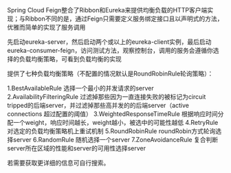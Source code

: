 Spring Cloud Feign整合了Ribbon和Eureka来提供均衡负载的HTTP客户端实现；与Ribbon不同的是，通过Feign只需要定义服务绑定接口且以声明式的方法，优雅而简单的实现了服务调用

先启动eureka-server，然后启动两个或以上的eureka-client实例，最后启动eureka-consumer-feign，访问测试方法，观察控制台，调用的服务会遵循你选择的负载均衡策略，可看到负载均衡的实现

提供了七种负载均衡策略（不配置的情况默认是RoundRobinRule轮询策略）：

1.BestAvailableRule  选择一个最小的并发请求的server
2.AvailabilityFilteringRule  过滤掉那些因为一直连接失败的被标记为circuit tripped的后端server，并过滤掉那些高并发的的后端server（active connections 超过配置的阈值）
3.WeightedResponseTimeRule 根据响应时间分配一个weight，响应时间越长，weight越小，被选中的可能性越低
4.RetryRule 对选定的负载均衡策略机上重试机制
5.RoundRobinRule roundRobin方式轮询选择server
6.RandomRule 随机选择一个server
7.ZoneAvoidanceRule 复合判断server所在区域的性能和server的可用性选择server

若需要获取更详细的信息可自行搜索。